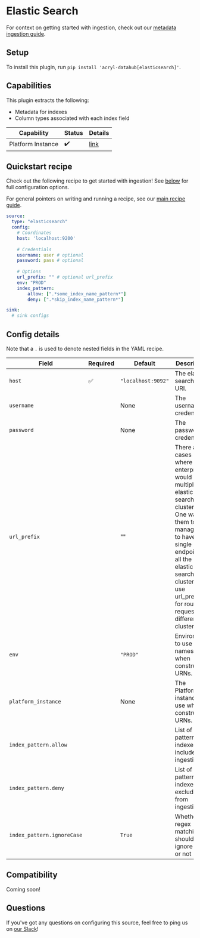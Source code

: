 # Elastic Search

For context on getting started with ingestion, check out our [metadata ingestion guide](../README.md).

## Setup

To install this plugin, run `pip install 'acryl-datahub[elasticsearch]'`.

## Capabilities

This plugin extracts the following:

- Metadata for indexes
- Column types associated with each index field

| Capability | Status | Details | 
| -----------| ------ | ---- |
| Platform Instance | ✔️ | [link](../../docs/platform-instances.md) |


## Quickstart recipe

Check out the following recipe to get started with ingestion! See [below](#config-details) for full configuration options.

For general pointers on writing and running a recipe, see our [main recipe guide](../README.md#recipes).

```yml
source:
  type: "elasticsearch"
  config:
    # Coordinates
    host: 'localhost:9200'
    
    # Credentials
    username: user # optional
    password: pass # optional
    
    # Options
    url_prefix: "" # optional url_prefix
    env: "PROD"
    index_pattern:
        allow: [".*some_index_name_pattern*"]
        deny: [".*skip_index_name_pattern*"]

sink:
  # sink configs
```

## Config details

Note that a `.` is used to denote nested fields in the YAML recipe.


| Field                       | Required | Default            | Description                                                   |
| --------------------------- | -------- |--------------------|---------------------------------------------------------------|
| `host`                      | ✅       | `"localhost:9092"` | The elastic search host URI.                                  |
| `username`                  |          | None               | The username credential.                                      |
| `password`                  |          | None               | The password credential.                                      |
| `url_prefix`                |          | ""                 | There are cases where an enterprise would have multiple elastic search clusters. One way for them to manage is to have a single endpoint for all the elastic search clusters and use url_prefix for routing requests to different clusters.                            |
| `env`                       |          | `"PROD"`           | Environment to use in namespace when constructing URNs.       |
| `platform_instance`         |          | None               | The Platform instance to use while constructing URNs.         |
| `index_pattern.allow`       |          |                    | List of regex patterns for indexes to include in ingestion.   |
| `index_pattern.deny`        |          |                    | List of regex patterns for indexes to exclude from ingestion. |
| `index_pattern.ignoreCase`  |          | `True`             | Whether regex matching should ignore case or not              |

## Compatibility

Coming soon!

## Questions

If you've got any questions on configuring this source, feel free to ping us on [our Slack](https://slack.datahubproject.io/)!
